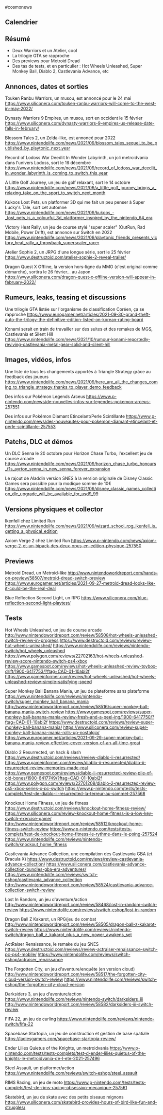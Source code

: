 #cosmonews

## Calendrier

## Résumé

- Deux Warriors et un Atelier, cool
- La trilogie GTA se rapproche
- Des previews pour Metroid Dread
- Des tas de tests, et en particulier : Hot Wheels Unleashed, Super Monkey Ball, Diablo 2, Castlevania Advance, etc

## Annonces, dates et sorties

Touken Ranbu Warriors, un musou, est annoncé pour le 24 mai
https://www.siliconera.com/touken-ranbu-warriors-will-come-to-the-west-in-may-2022/

Dynasty Warriors 9 Empires, un musou, sort en occident le 15 février
https://www.siliconera.com/dynasty-warriors-9-empires-us-release-date-falls-in-february/

Blossom Tales 2, un Zelda-like, est annoncé pour 2022
https://www.nintendolife.com/news/2021/09/blossom_tales_sequel_to_be_published_by_playtonic_next_year

Record of Lodoss War Deedlit In Wonder Labyrinth, un joli metroidvania dans l'univers Lodoss, sort le 16 décembre
https://www.nintendolife.com/news/2021/09/record_of_lodoss_war_deedlit_in_wonder_labyrinth_is_coming_to_switch_this_year

A Little Golf Journey, un jeu de golf relaxant, sort le 14 octobre
https://www.nintendolife.com/news/2021/09/a_little_golf_journey_brings_a_relaxing_take_on_the_sport_to_switch_next_month

Kukoos Lost Pets, un platformer 3D qui me fait un peu penser à Super Lucky's Tale, sort cet automne
https://www.nintendolife.com/news/2021/09/kukoos_-_lost_pets_is_a_colourful_3d_platformer_inspired_by_the_nintendo_64_era

Victory Heat Rally, un jeu de course stylé "super scaler" (OutRun, Rad Mobile, Power Drift), est annoncé sur Switch en 2022
https://www.nintendolife.com/news/2021/09/playtonic_friends_presents_victory_heat_rally_a_throwback_superscaler_racer

Atelier Sophie 2, un JRPG d'une longue série, sort le 25 février
https://www.destructoid.com/atelier-sophie-2-reveal-trailer/

Dragon Quest X Offline, la version hors-ligne du MMO (c'est original comme démarche), sortira le 26 février... au Japon
https://www.siliconera.com/dragon-quest-x-offline-version-will-appear-in-february-2022/

## Rumeurs, leaks, teasing et discussions

Une trilogie GTA listée sur l'organisme de classification Coréen, ça se rapproche
https://www.eurogamer.net/articles/2021-09-30-grand-theft-auto-the-trilogy-the-definitive-edition-listed-on-korean-rating-board

Konami serait en train de travailler sur des suites et des remakes de MGS, Castlevania et Silent Hill
https://www.nintendolife.com/news/2021/10/rumour-konami-reportedly-reviving-castlevania-metal-gear-solid-and-silent-hill

## Images, vidéos, infos

Une liste de tous les changements apportés à Triangle Strategy grâce au feedback des joueurs
https://www.nintendolife.com/news/2021/09/here_are_all_the_changes_coming_to_triangle_strategy_thanks_to_player_demo_feedback

Des infos sur Pokémon Legends Arceus
https://www.p-nintendo.com/news/de-nouvelles-infos-sur-legendes-pokemon-arceus-257551

Des infos sur Pokémon Diamant Etincelant/Perle Scintillante
https://www.p-nintendo.com/news/des-nouveautes-pour-pokemon-diamant-etincelant-et-perle-scintillante-257553

## Patchs, DLC et démos

Un DLC Senna le 20 octobre pour Horizon Chase Turbo, l'excellent jeu de course arcade
https://www.nintendolife.com/news/2021/09/horizon_chase_turbo_honours_f1s_ayrton_senna_in_new_senna_forever_expansion

Le rajout de Aladdin version SNES à la version originale de Disney Classic Games sera possible pour la modique somme de 10€
https://www.nintendolife.com/news/2021/09/disney_classic_games_collection_dlc_upgrade_will_be_available_for_usd9_99

## Versions physiques et collector

Ikenfell chez Limited Run
https://www.nintendolife.com/news/2021/09/wizard_school_rpg_ikenfell_is_getting_a_physical_edition

Axiom Verge 2 chez Limited Run
https://www.p-nintendo.com/news/axiom-verge-2-et-un-bipack-des-deux-opus-en-edition-physique-257550

## Previews

Metroid Dread, un Metroid-like
http://www.nintendoworldreport.com/hands-on-preview/58507/metroid-dread-switch-preview
https://www.eurogamer.net/articles/2021-09-27-metroid-dread-looks-like-it-could-be-the-real-deal

Blue Reflection Second Light, un RPG
https://www.siliconera.com/blue-reflection-second-light-playtest/

## Tests

Hot Wheels Unleashed, un jeu de course arcade
http://www.nintendoworldreport.com/review/58508/hot-wheels-unleashed-switch-review-in-progress
https://www.destructoid.com/reviews/review-hot-wheels-unleashed/
https://www.nintendolife.com/reviews/nintendo-switch/hot_wheels_unleashed
https://www.polygon.com/reviews/22702163/hot-wheels-unleashed-review-score-nintendo-switch-ps4-xbox
https://www.gamespot.com/reviews/hot-wheels-unleashed-review-toybox-drift/1900-6417753/?ftag=CAD-01-10abi2f
https://www.gameinformer.com/review/hot-wheels-unleashed/hot-wheels-unleashed-review-simple-satisfying-speed

Super Monkey Ball Banana Mania, un jeu de plateforme sans plateforme
https://www.nintendolife.com/reviews/nintendo-switch/super_monkey_ball_banana_mania
http://www.nintendoworldreport.com/review/58516/super-monkey-ball-banana-mania-switch-review
https://www.gamespot.com/reviews/super-monkey-ball-banana-mania-review-fresh-and-a-peel-ing/1900-6417750/?ftag=CAD-01-10abi2f
https://www.destructoid.com/reviews/review-super-monkey-ball-banana-mania/
https://www.siliconera.com/review-super-monkey-ball-banana-mania-rolls-up-nostalgia/
https://www.eurogamer.net/articles/2021-09-29-super-monkey-ball-banana-mania-review-effective-cover-version-of-an-all-time-great

Diablo 2 Resurrected, un hack & slash
https://www.destructoid.com/reviews/review-diablo-ii-resurrected/
https://www.gameinformer.com/review/diablo-ii-resurrected/diablo-ii-resurrected-review-memories-made-real
https://www.gamespot.com/reviews/diablo-ii-resurrected-review-pile-of-old-bones/1900-6417749/?ftag=CAD-01-10abi2f
https://www.polygon.com/reviews/22701208/diablo-2-resurrected-review-ps5-xbox-series-x-pc-switch
https://www.p-nintendo.com/tests/tests-complets/test-de-diablo-ii-resurrected-la-terreur-au-sommet-257568

Knockout Home Fitness, un jeu de fitness
https://www.destructoid.com/reviews/knockout-home-fitness-review/
https://www.siliconera.com/review-knockout-home-fitness-is-a-low-key-switch-exercise-game/
http://www.nintendoworldreport.com/review/58512/knockout-home-fitness-switch-review
https://www.p-nintendo.com/tests/tests-complets/test-de-knockout-home-fitness-le-rythme-dans-le-poing-257524
https://www.nintendolife.com/reviews/nintendo-switch/knockout_home_fitness

Castlevania Advance Collection, une compilation des Castlevania GBA (et Dracula X)
https://www.destructoid.com/reviews/review-castlevania-advance-collection/
https://www.siliconera.com/castlevania-advance-collection-bundles-gba-era-adventures/
https://www.nintendolife.com/reviews/switch-eshop/castlevania_advance_collection
http://www.nintendoworldreport.com/review/58524/castlevania-advance-collection-switch-review

Lost In Random, un jeu d'aventure/action
http://www.nintendoworldreport.com/review/58468/lost-in-random-switch-review
https://www.nintendolife.com/reviews/switch-eshop/lost-in-random

Dragon Ball Z Kakarot, un RPG/jeu de combat
http://www.nintendoworldreport.com/review/58505/dragon-ball-z-kakarot-switch-review
https://www.nintendolife.com/reviews/nintendo-switch/dragon_ball_z_kakarot_plus_a_new_power_awakens_set

ActRaiser Renaissance, le remake du jeu SNES
https://www.destructoid.com/reviews/review-actraiser-renaissance-switch-pc-ps4-mobile/
https://www.nintendolife.com/reviews/switch-eshop/actraiser_renaissance

The Forgotten City, un jeu d'aventure/enquête (en version cloud)
http://www.nintendoworldreport.com/review/58517/the-forgotten-city-cloud-version-switch-review
https://www.nintendolife.com/reviews/switch-eshop/the-forgotten-city-cloud-version

Darksiders 3, un jeu d'aventure/action
https://www.nintendolife.com/reviews/nintendo-switch/darksiders_iii
http://www.nintendoworldreport.com/review/58582/darksiders-iii-switch-review

FIFA 22, un jeu de curling
https://www.nintendolife.com/reviews/nintendo-switch/fifa-22

Spacebase Startopia, un jeu de construction et gestion de base spatiale
https://ladiesgamers.com/spacebase-startopia-review/

Ender Lilies Quietus of the Knights, un metroidvania
https://www.p-nintendo.com/tests/tests-complets/test-d-ender-lilies-quietus-of-the-knights-le-metroidvania-de-l-ete-2021-257496

Steel Assault, un platformer/action
https://www.nintendolife.com/reviews/switch-eshop/steel_assault

RIMS Racing, un jeu de moto
https://www.p-nintendo.com/tests/tests-complets/test-de-rims-racing-obsession-mecanique-257561

Skatebird, un jeu de skate avec des petits oiseaux mignons
https://www.siliconera.com/skatebird-provides-hours-of-bird-like-fun-and-struggles/
